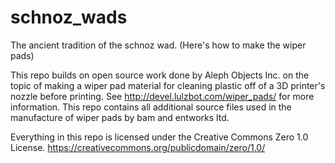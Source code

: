 # schnoz_wads
The ancient tradition of the schnoz wad. (Here's how to make the wiper pads)

This repo builds on open source work done by Aleph Objects Inc. on the topic of making a wiper pad material for cleaning plastic off of a 3D printer's nozzle before printing. See http://devel.lulzbot.com/wiper_pads/ for more information. This repo contains all additional source files used in the manufacture of wiper pads by bam and entworks ltd.

Everything in this repo is licensed under the Creative Commons Zero 1.0 License. https://creativecommons.org/publicdomain/zero/1.0/
